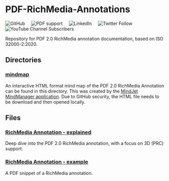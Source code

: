 # PDF-RichMedia-Annotations

![GitHub](https://img.shields.io/github/license/pdf-association/PDF-RichMedia-Annotations)
&nbsp;&nbsp;&nbsp;
![PDF support](https://img.shields.io/badge/PDF-2.0-blue)
&nbsp;&nbsp;&nbsp;
![LinkedIn](https://img.shields.io/static/v1?style=social&label=LinkedIn&logo=linkedin&message=PDF-Association)
&nbsp;&nbsp;&nbsp;
![Twitter Follow](https://img.shields.io/twitter/follow/PDFAssociation?style=social)
&nbsp;&nbsp;&nbsp;
![YouTube Channel Subscribers](https://img.shields.io/youtube/channel/subscribers/UCJL_M0VH2lm65gvGVarUTKQ?style=social)

Repository for PDF 2.0 RichMedia annotation documentation, based on ISO 32000-2:2020.

## Directories

### [mindmap](mindmap)

An interactive HTML format mind map of the PDF 2.0 RichMedia Annotation can be found in this directory. This was created by the [MindJet MindManager application](https://www.mindmanager.com/en/). Due to GitHub security, the HTML file needs to be download and then opened locally.

## Files

### [RichMedia Annotation - explained](RichMedia%20Annotation%20-%20explained.md)

Deep dive into the PDF 2.0 RichMedia annotation, with a focus on 3D (PRC) support.

### [RichMedia Annotation - example](RichMedia%20Annotation%20-%20example.md)

A PDF snippet of a RichMedia annotation.
